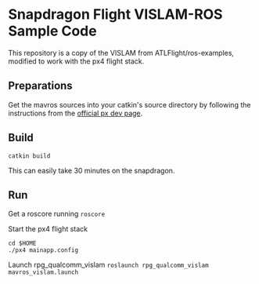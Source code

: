 # Snapdragon Flight VISLAM-ROS Sample Code
This repository is a copy of the VISLAM from ATLFlight/ros-examples, modified to work with the px4 flight stack.

## Preparations
Get the mavros sources into your catkin's source directory by following the instructions from the [official px dev page](https://dev.px4.io/en/ros/mavros_installation.html).

## Build
`catkin build`

This can easily take 30 minutes on the snapdragon.


## Run
Get a roscore running
`roscore`

Start the px4 flight stack
```
cd $HOME
./px4 mainapp.config
```

Launch rpg_qualcomm_vislam
`roslaunch rpg_qualcomm_vislam mavros_vislam.launch`
